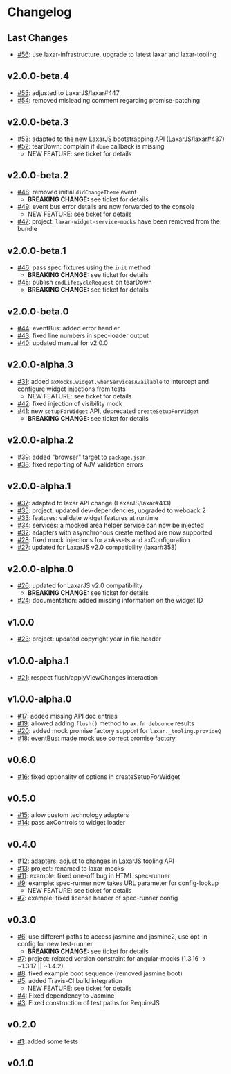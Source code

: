 # Changelog

## Last Changes

- [#56](https://github.com/LaxarJS/laxar-mocks/issues/56): use laxar-infrastructure, upgrade to latest laxar and laxar-tooling


## v2.0.0-beta.4

- [#55](https://github.com/LaxarJS/laxar-mocks/issues/55): adjusted to LaxarJS/laxar#447
- [#54](https://github.com/LaxarJS/laxar-mocks/issues/54): removed misleading comment regarding promise-patching


## v2.0.0-beta.3

- [#53](https://github.com/LaxarJS/laxar-mocks/issues/53): adapted to the new LaxarJS bootstrapping API (LaxarJS/laxar#437)
- [#52](https://github.com/LaxarJS/laxar-mocks/issues/52): tearDown: complain if `done` callback is missing
    + NEW FEATURE: see ticket for details


## v2.0.0-beta.2

- [#48](https://github.com/LaxarJS/laxar-mocks/issues/48): removed initial `didChangeTheme` event
    + **BREAKING CHANGE:** see ticket for details
- [#49](https://github.com/LaxarJS/laxar-mocks/issues/49): event bus error details are now forwarded to the console
    + NEW FEATURE: see ticket for details
- [#47](https://github.com/LaxarJS/laxar-mocks/issues/47): project: `laxar-widget-service-mocks` have been removed from the bundle


## v2.0.0-beta.1

- [#46](https://github.com/LaxarJS/laxar-mocks/issues/46): pass spec fixtures using the `init` method
    + **BREAKING CHANGE:** see ticket for details
- [#45](https://github.com/LaxarJS/laxar-mocks/issues/45): publish `endLifecycleRequest` on tearDown
    + **BREAKING CHANGE:** see ticket for details


## v2.0.0-beta.0

- [#44](https://github.com/LaxarJS/laxar-mocks/issues/44): eventBus: added error handler
- [#43](https://github.com/LaxarJS/laxar-mocks/issues/43): fixed line numbers in spec-loader output
- [#40](https://github.com/LaxarJS/laxar-mocks/issues/40): updated manual for v2.0.0


## v2.0.0-alpha.3

- [#31](https://github.com/LaxarJS/laxar-mocks/issues/31): added `axMocks.widget.whenServicesAvailable` to intercept and configure widget injections from tests
    + NEW FEATURE: see ticket for details
- [#42](https://github.com/LaxarJS/laxar-mocks/issues/42): fixed injection of visibility mock
- [#41](https://github.com/LaxarJS/laxar-mocks/issues/41): new `setupForWidget` API, deprecated `createSetupForWidget`
    + **BREAKING CHANGE:** see ticket for details


## v2.0.0-alpha.2

- [#39](https://github.com/LaxarJS/laxar-mocks/issues/39): added "browser" target to `package.json`
- [#38](https://github.com/LaxarJS/laxar-mocks/issues/38): fixed reporting of AJV validation errors


## v2.0.0-alpha.1

- [#37](https://github.com/LaxarJS/laxar-mocks/issues/37): adapted to laxar API change (LaxarJS/laxar#413)
- [#35](https://github.com/LaxarJS/laxar-mocks/issues/35): project: updated dev-dependencies, upgraded to webpack 2
- [#33](https://github.com/LaxarJS/laxar-mocks/issues/33): features: validate widget features at runtime
- [#34](https://github.com/LaxarJS/laxar-mocks/issues/34): services: a mocked area helper service can now be injected
- [#32](https://github.com/LaxarJS/laxar-mocks/issues/32): adapters with asynchronous create method are now supported
- [#28](https://github.com/LaxarJS/laxar-mocks/issues/28): fixed mock injections for axAssets and axConfiguration
- [#27](https://github.com/LaxarJS/laxar-mocks/issues/27): updated for LaxarJS v2.0 compatibility (laxar#358)


## v2.0.0-alpha.0

- [#26](https://github.com/LaxarJS/laxar-mocks/issues/26): updated for LaxarJS v2.0 compatibility
    + **BREAKING CHANGE:** see ticket for details
- [#24](https://github.com/LaxarJS/laxar-mocks/issues/24): documentation: added missing information on the widget ID


## v1.0.0

- [#23](https://github.com/LaxarJS/laxar-mocks/issues/23): project: updated copyright year in file header


## v1.0.0-alpha.1

- [#21](https://github.com/LaxarJS/laxar-mocks/issues/21): respect flush/applyViewChanges interaction


## v1.0.0-alpha.0

- [#17](https://github.com/LaxarJS/laxar-mocks/issues/17): added missing API doc entries
- [#19](https://github.com/LaxarJS/laxar-mocks/issues/19): allowed adding `flush()` method to `ax.fn.debounce` results
- [#20](https://github.com/LaxarJS/laxar-mocks/issues/20): added mock promise factory support for `laxar._tooling.provideQ`
- [#18](https://github.com/LaxarJS/laxar-mocks/issues/18): eventBus: made mock use correct promise factory


## v0.6.0

- [#16](https://github.com/LaxarJS/laxar-mocks/issues/16): fixed optionality of options in createSetupForWidget


## v0.5.0

- [#15](https://github.com/LaxarJS/laxar-mocks/issues/15): allow custom technology adapters
- [#14](https://github.com/LaxarJS/laxar-mocks/issues/14): pass axControls to widget loader


## v0.4.0

- [#12](https://github.com/LaxarJS/laxar-mocks/issues/12): adapters: adjust to changes in LaxarJS tooling API
- [#13](https://github.com/LaxarJS/laxar-mocks/issues/13): project: renamed to laxar-mocks
- [#11](https://github.com/LaxarJS/laxar-mocks/issues/11): example: fixed one-off bug in HTML spec-runner
- [#9](https://github.com/LaxarJS/laxar-mocks/issues/9): example: spec-runner now takes URL parameter for config-lookup
    + NEW FEATURE: see ticket for details
- [#7](https://github.com/LaxarJS/laxar-mocks/issues/7): example: fixed license header of spec-runner config


## v0.3.0

- [#6](https://github.com/LaxarJS/laxar-mocks/issues/6): use different paths to access jasmine and jasmine2, use opt-in config for new test-runner
    + **BREAKING CHANGE:** see ticket for details
- [#7](https://github.com/LaxarJS/laxar-mocks/issues/7): project: relaxed version constraint for angular-mocks (1.3.16 -> ~1.3.17 || ~1.4.2)
- [#8](https://github.com/LaxarJS/laxar-mocks/issues/8): fixed example boot sequence (removed jasmine boot)
- [#5](https://github.com/LaxarJS/laxar-mocks/issues/5): added Travis-CI build integration
    + NEW FEATURE: see ticket for details
- [#4](https://github.com/LaxarJS/laxar-mocks/issues/4): Fixed dependency to Jasmine
- [#3](https://github.com/LaxarJS/laxar-mocks/issues/3): Fixed construction of test paths for RequireJS


## v0.2.0

- [#1](https://github.com/LaxarJS/laxar-mocks/issues/1): added some tests


## v0.1.0
